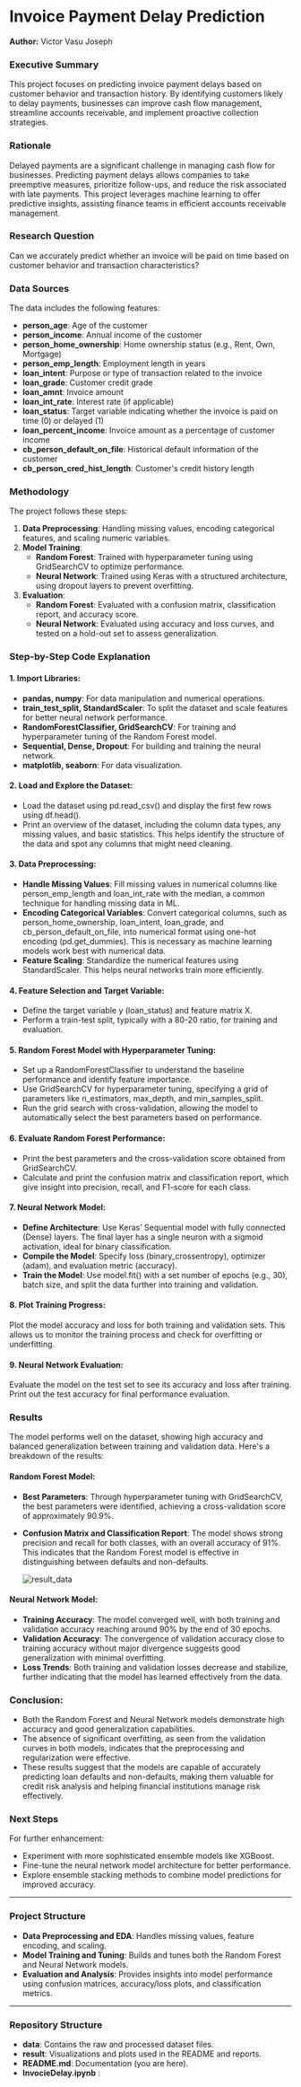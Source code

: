 # Invoice Payment Delay Prediction

**Author:** Victor Vasu Joseph


### Executive Summary

This project focuses on predicting invoice payment delays based on customer behavior and transaction history. By identifying customers likely to delay payments, businesses can improve cash flow management, streamline accounts receivable, and implement proactive collection strategies.

### Rationale

Delayed payments are a significant challenge in managing cash flow for businesses. Predicting payment delays allows companies to take preemptive measures, prioritize follow-ups, and reduce the risk associated with late payments. This project leverages machine learning to offer predictive insights, assisting finance teams in efficient accounts receivable management.

### Research Question

Can we accurately predict whether an invoice will be paid on time based on customer behavior and transaction characteristics?

### Data Sources

The data includes the following features:
- **person_age**: Age of the customer
- **person_income**: Annual income of the customer
- **person_home_ownership**: Home ownership status (e.g., Rent, Own, Mortgage)
- **person_emp_length**: Employment length in years
- **loan_intent**: Purpose or type of transaction related to the invoice
- **loan_grade**: Customer credit grade
- **loan_amnt**: Invoice amount
- **loan_int_rate**: Interest rate (if applicable)
- **loan_status**: Target variable indicating whether the invoice is paid on time (0) or delayed (1)
- **loan_percent_income**: Invoice amount as a percentage of customer income
- **cb_person_default_on_file**: Historical default information of the customer
- **cb_person_cred_hist_length**: Customer's credit history length

### Methodology

The project follows these steps:
1. **Data Preprocessing**: Handling missing values, encoding categorical features, and scaling numeric variables.
2. **Model Training**:
   - **Random Forest**: Trained with hyperparameter tuning using GridSearchCV to optimize performance.
   - **Neural Network**: Trained using Keras with a structured architecture, using dropout layers to prevent overfitting.
3. **Evaluation**:
   - **Random Forest**: Evaluated with a confusion matrix, classification report, and accuracy score.
   - **Neural Network**: Evaluated using accuracy and loss curves, and tested on a hold-out set to assess generalization.


### Step-by-Step Code Explanation

#### 1. Import Libraries:

- **pandas, numpy**: For data manipulation and numerical operations.
- **train_test_split, StandardScaler**: To split the dataset and scale features for better neural network performance.
- **RandomForestClassifier, GridSearchCV**: For training and hyperparameter tuning of the Random Forest model.
- **Sequential, Dense, Dropout**: For building and training the neural network.
- **matplotlib, seaborn**: For data visualization.

#### 2. Load and Explore the Dataset:

- Load the dataset using pd.read_csv() and display the first few rows using df.head().
- Print an overview of the dataset, including the column data types, any missing values, and basic statistics. This helps identify the structure of the data and spot any columns that might need cleaning.

#### 3. Data Preprocessing:

- **Handle Missing Values**: Fill missing values in numerical columns like person_emp_length and loan_int_rate with the median, a common technique for handling missing data in ML.
- **Encoding Categorical Variables**: Convert categorical columns, such as person_home_ownership, loan_intent, loan_grade, and cb_person_default_on_file, into numerical format using one-hot encoding (pd.get_dummies). This is necessary as machine learning models work best with numerical data.
- **Feature Scaling**: Standardize the numerical features using StandardScaler. This helps neural networks train more efficiently.

#### 4. Feature Selection and Target Variable:

- Define the target variable y (loan_status) and feature matrix X.
- Perform a train-test split, typically with a 80-20 ratio, for training and evaluation.

#### 5. Random Forest Model with Hyperparameter Tuning:

- Set up a RandomForestClassifier to understand the baseline performance and identify feature importance.
- Use GridSearchCV for hyperparameter tuning, specifying a grid of parameters like n_estimators, max_depth, and min_samples_split.
- Run the grid search with cross-validation, allowing the model to automatically select the best parameters based on performance.

#### 6. Evaluate Random Forest Performance:

- Print the best parameters and the cross-validation score obtained from GridSearchCV.
- Calculate and print the confusion matrix and classification report, which give insight into precision, recall, and F1-score for each class.

#### 7. Neural Network Model:

- **Define Architecture**: Use Keras’ Sequential model with fully connected (Dense) layers. The final layer has a single neuron with a sigmoid activation, ideal for binary classification.
- **Compile the Model**: Specify loss (binary_crossentropy), optimizer (adam), and evaluation metric (accuracy).
- **Train the Model**: Use model.fit() with a set number of epochs (e.g., 30), batch size, and split the data further into training and validation.

#### 8. Plot Training Progress:

Plot the model accuracy and loss for both training and validation sets. This allows us to monitor the training process and check for overfitting or underfitting.

#### 9. Neural Network Evaluation:

Evaluate the model on the test set to see its accuracy and loss after training.
Print out the test accuracy for final performance evaluation.

### Results

The model performs well on the dataset, showing high accuracy and balanced generalization between training and validation data. Here's a breakdown of the results:

#### Random Forest Model:

- **Best Parameters**: Through hyperparameter tuning with GridSearchCV, the best parameters were identified, achieving a cross-validation score of approximately 90.9%.
- **Confusion Matrix and Classification Report**: The model shows strong precision and recall for both classes, with an overall accuracy of 91%. This indicates that the Random Forest model is effective in distinguishing between defaults and non-defaults.

  ![result_data](/result/1.png)

#### Neural Network Model:

- **Training Accuracy**: The model converged well, with both training and validation accuracy reaching around 90% by the end of 30 epochs.
- **Validation Accuracy**: The convergence of validation accuracy close to training accuracy without major divergence suggests good generalization with minimal overfitting.
- **Loss Trends**: Both training and validation losses decrease and stabilize, further indicating that the model has learned effectively from the data.

### Conclusion:

- Both the Random Forest and Neural Network models demonstrate high accuracy and good generalization capabilities.
- The absence of significant overfitting, as seen from the validation curves in both models, indicates that the preprocessing and regularization were effective.
- These results suggest that the models are capable of accurately predicting loan defaults and non-defaults, making them valuable for credit risk analysis and helping financial institutions manage risk effectively.

### Next Steps

For further enhancement:
- Experiment with more sophisticated ensemble models like XGBoost.
- Fine-tune the neural network model architecture for better performance.
- Explore ensemble stacking methods to combine model predictions for improved accuracy.

---

### Project Structure

- **Data Preprocessing and EDA**: Handles missing values, feature encoding, and scaling.
- **Model Training and Tuning**: Builds and tunes both the Random Forest and Neural Network models.
- **Evaluation and Analysis**: Provides insights into model performance using confusion matrices, accuracy/loss plots, and classification metrics.

---

### Repository Structure

- **data**: Contains the raw and processed dataset files.
- **result**: Visualizations and plots used in the README and reports.
- **README.md**: Documentation (you are here).
- **InvocieDelay.ipynb** : 



